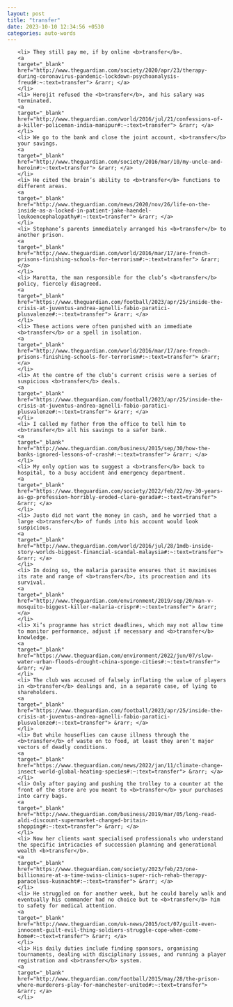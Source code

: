 ```yaml
---
layout: post
title: "transfer"
date: 2023-10-10 12:34:56 +0530
categories: auto-words
---
```

<ol>

    <li> They still pay me, if by online <b>transfer</b>.
    <a 
    target="_blank" 
    href="http://www.theguardian.com/society/2020/apr/23/therapy-during-coronavirus-pandemic-lockdown-psychoanalysis-freud#:~:text=transfer"> &rarr; </a>
    </li>
    <li> Herojit refused the <b>transfer</b>, and his salary was terminated.
    <a 
    target="_blank" 
    href="http://www.theguardian.com/world/2016/jul/21/confessions-of-a-killer-policeman-india-manipur#:~:text=transfer"> &rarr; </a>
    </li>
    <li> We go to the bank and close the joint account, <b>transfer</b> your savings.
    <a 
    target="_blank" 
    href="http://www.theguardian.com/society/2016/mar/10/my-uncle-and-heroin#:~:text=transfer"> &rarr; </a>
    </li>
    <li> He cited the brain’s ability to <b>transfer</b> functions to different areas.
    <a 
    target="_blank" 
    href="http://www.theguardian.com/news/2020/nov/26/life-on-the-inside-as-a-locked-in-patient-jake-haendel-leukoencephalopathy#:~:text=transfer"> &rarr; </a>
    </li>
    <li> Stephane’s parents immediately arranged his <b>transfer</b> to another prison.
    <a 
    target="_blank" 
    href="http://www.theguardian.com/world/2016/mar/17/are-french-prisons-finishing-schools-for-terrorism#:~:text=transfer"> &rarr; </a>
    </li>
    <li> Marotta, the man responsible for the club’s <b>transfer</b> policy, fiercely disagreed.
    <a 
    target="_blank" 
    href="https://www.theguardian.com/football/2023/apr/25/inside-the-crisis-at-juventus-andrea-agnelli-fabio-paratici-plusvalenze#:~:text=transfer"> &rarr; </a>
    </li>
    <li> These actions were often punished with an immediate <b>transfer</b> or a spell in isolation.
    <a 
    target="_blank" 
    href="http://www.theguardian.com/world/2016/mar/17/are-french-prisons-finishing-schools-for-terrorism#:~:text=transfer"> &rarr; </a>
    </li>
    <li> At the centre of the club’s current crisis were a series of suspicious <b>transfer</b> deals.
    <a 
    target="_blank" 
    href="https://www.theguardian.com/football/2023/apr/25/inside-the-crisis-at-juventus-andrea-agnelli-fabio-paratici-plusvalenze#:~:text=transfer"> &rarr; </a>
    </li>
    <li> I called my father from the office to tell him to <b>transfer</b> all his savings to a safer bank.
    <a 
    target="_blank" 
    href="http://www.theguardian.com/business/2015/sep/30/how-the-banks-ignored-lessons-of-crash#:~:text=transfer"> &rarr; </a>
    </li>
    <li> My only option was to suggest a <b>transfer</b> back to hospital, to a busy accident and emergency department.
    <a 
    target="_blank" 
    href="https://www.theguardian.com/society/2022/feb/22/my-30-years-as-gp-profession-horribly-eroded-clare-gerada#:~:text=transfer"> &rarr; </a>
    </li>
    <li> Justo did not want the money in cash, and he worried that a large <b>transfer</b> of funds into his account would look suspicious.
    <a 
    target="_blank" 
    href="http://www.theguardian.com/world/2016/jul/28/1mdb-inside-story-worlds-biggest-financial-scandal-malaysia#:~:text=transfer"> &rarr; </a>
    </li>
    <li> In doing so, the malaria parasite ensures that it maximises its rate and range of <b>transfer</b>, its procreation and its survival.
    <a 
    target="_blank" 
    href="http://www.theguardian.com/environment/2019/sep/20/man-v-mosquito-biggest-killer-malaria-crispr#:~:text=transfer"> &rarr; </a>
    </li>
    <li> Xi’s programme has strict deadlines, which may not allow time to monitor performance, adjust if necessary and <b>transfer</b> knowledge.
    <a 
    target="_blank" 
    href="https://www.theguardian.com/environment/2022/jun/07/slow-water-urban-floods-drought-china-sponge-cities#:~:text=transfer"> &rarr; </a>
    </li>
    <li> The club was accused of falsely inflating the value of players in <b>transfer</b> dealings and, in a separate case, of lying to shareholders.
    <a 
    target="_blank" 
    href="https://www.theguardian.com/football/2023/apr/25/inside-the-crisis-at-juventus-andrea-agnelli-fabio-paratici-plusvalenze#:~:text=transfer"> &rarr; </a>
    </li>
    <li> But while houseflies can cause illness through the <b>transfer</b> of waste on to food, at least they aren’t major vectors of deadly conditions.
    <a 
    target="_blank" 
    href="https://www.theguardian.com/news/2022/jan/11/climate-change-insect-world-global-heating-species#:~:text=transfer"> &rarr; </a>
    </li>
    <li> Only after paying and pushing the trolley to a counter at the front of the store are you meant to <b>transfer</b> your purchases into carry bags.
    <a 
    target="_blank" 
    href="http://www.theguardian.com/business/2019/mar/05/long-read-aldi-discount-supermarket-changed-britain-shopping#:~:text=transfer"> &rarr; </a>
    </li>
    <li> Now her clients want specialised professionals who understand the specific intricacies of succession planning and generational wealth <b>transfer</b>.
    <a 
    target="_blank" 
    href="https://www.theguardian.com/society/2023/feb/23/one-billionaire-at-a-time-swiss-clinics-super-rich-rehab-therapy-paracelsus-kusnacht#:~:text=transfer"> &rarr; </a>
    </li>
    <li> He struggled on for another week, but he could barely walk and eventually his commander had no choice but to <b>transfer</b> him to safety for medical attention.
    <a 
    target="_blank" 
    href="http://www.theguardian.com/uk-news/2015/oct/07/guilt-even-innocent-guilt-evil-thing-soldiers-struggle-cope-when-come-home#:~:text=transfer"> &rarr; </a>
    </li>
    <li> His daily duties include finding sponsors, organising tournaments, dealing with disciplinary issues, and running a player registration and <b>transfer</b> system.
    <a 
    target="_blank" 
    href="http://www.theguardian.com/football/2015/may/28/the-prison-where-murderers-play-for-manchester-united#:~:text=transfer"> &rarr; </a>
    </li>